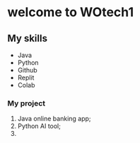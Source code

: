 
# welcome to WOtech1

## My skills
- Java
- Python
- Github
- Replit
- Colab
  
### My project
1. Java online banking app;
2. Python AI tool;
3. 
